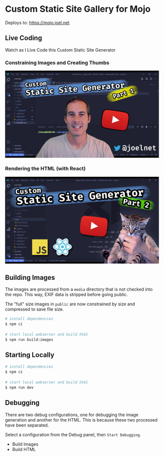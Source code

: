 # Custom Static Site Gallery for Mojo

Deploys to: https://mojo.joel.net

## Live Coding

Watch as I Live Code this Custom Static Site Generator

### Constraining Images and Creating Thumbs

[![assets/cover-static-site-1.png](assets/cover-static-site-1.png)](https://www.youtube.com/watch?v=inAWGWfpkHs)

### Rendering the HTML (with React)

[![assets/cover-static-site-2.png](assets/cover-static-site-2.png)](https://www.youtube.com/watch?v=UCWxte7IqME)

## Building Images

The images are processed from a `media` directory that is not checked into the repo.
This way, EXIF data is stripped before going public.

The "full" size images in `public` are now constrained by size and compressed to save file size.

```bash
# install dependencies
$ npm ci

# start local webserver and build html
$ npm run build:images
```

## Starting Locally

```bash
# install dependencies
$ npm ci

# start local webserver and build html
$ npm run dev
```

## Debugging

There are two debug configurations, one for debugging the image generation and another for the HTML. This is because these two processed have been separated.

Select a configuration from the Debug panel, then `Start Debugging`.

- Build Images
- Build HTML
